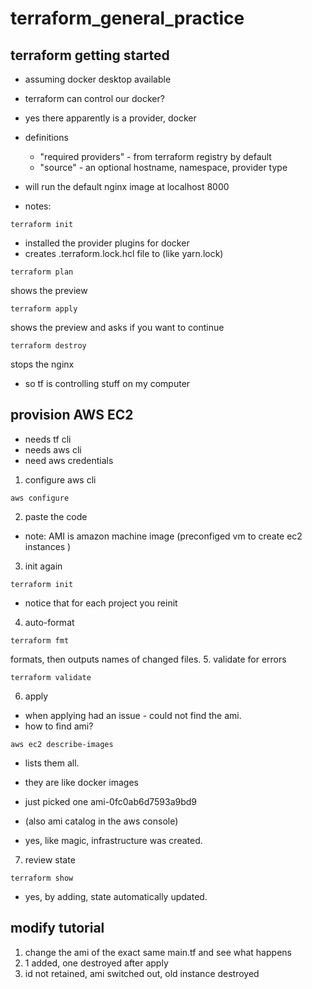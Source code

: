# terraform_general_practice

## terraform getting started

- assuming docker desktop available
- terraform can control our docker?
- yes there apparently is a provider, docker
- definitions
  - "required providers" - from terraform registry by default
  - "source" - an optional hostname, namespace, provider type
- will run the default nginx image at localhost 8000

- notes:
```console
terraform init
```
- installed the provider plugins for docker
- creates .terraform.lock.hcl file to (like yarn.lock)

```console
terraform plan
```

shows the preview

```console
terraform apply
```

shows the preview and asks if you want to continue

```console
terraform destroy
```

stops the nginx

- so tf is controlling stuff on my computer

## provision AWS EC2

- needs tf cli
- needs aws cli
- need aws credentials

1.  configure aws cli
```console
aws configure
```
2. paste the code
  - note: AMI is amazon machine image (preconfiged vm  to create ec2 instances )
3.  init again
```console
terraform init
```
- notice that for each project you reinit
4.  auto-format
```console
terraform fmt
```
formats, then outputs names of changed files.
5.  validate for errors
```console
terraform validate
```
6.  apply
  - when applying had an issue - could not find the ami.
  - how to find ami?
```console
aws ec2 describe-images
```
- lists them all.
- they are like docker images
- just picked one ami-0fc0ab6d7593a9bd9
- (also ami catalog in the aws console)

- yes, like magic, infrastructure was created.

7.  review state
```console
terraform show
```
- yes, by adding, state automatically updated.

## modify tutorial

1.  change the ami of the exact same main.tf and see what happens
2.  1 added, one destroyed after apply
3.  id not retained, ami switched out, old instance destroyed